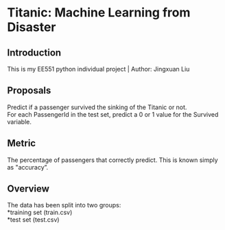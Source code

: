 Titanic: Machine Learning from Disaster
====
Introduction
----
This is my EE551 python individual project | Author: Jingxuan Liu<br>

Proposals
---
Predict if a passenger survived the sinking of the Titanic or not. <br>
For each PassengerId in the test set, predict a 0 or 1 value for the Survived variable.<br>

Metric
---
The percentage of passengers that correctly predict. This is known simply as "accuracy”.<br>

Overview
---
The data has been split into two groups:<br>
*training set (train.csv)<br>
*test set (test.csv)<br>
